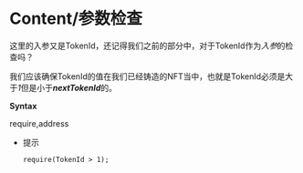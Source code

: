 # Content/**参数检查**

这里的入参又是TokenId，还记得我们之前的部分中，对于TokenId作为*入参*的检查吗？

我们应该确保TokenId的值在我们已经铸造的NFT当中，也就是TokenId必须是大于*1*但是小于***nextTokenId***的。

**Syntax**

require,address

- 提示
    
    ```solidity
    require(TokenId > 1);
    ```